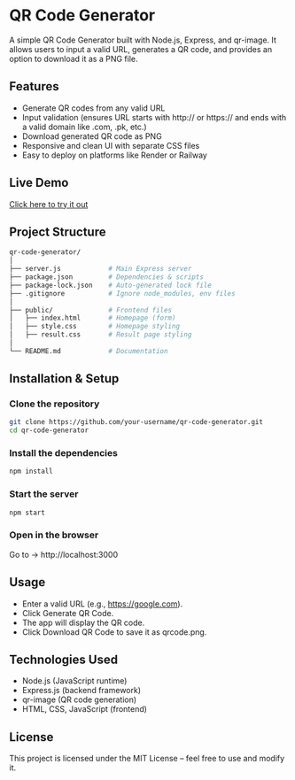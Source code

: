 # QR Code Generator

A simple QR Code Generator built with Node.js, Express, and qr-image.
It allows users to input a valid URL, generates a QR code, and provides an option to download it as a PNG file.

## Features

- Generate QR codes from any valid URL
- Input validation (ensures URL starts with http:// or https:// and ends with a valid domain like .com, .pk, etc.)
- Download generated QR code as PNG
- Responsive and clean UI with separate CSS files
- Easy to deploy on platforms like Render or Railway

## Live Demo
[Click here to try it out](https://quickqr-boz7.onrender.com)
## Project Structure

```bash
qr-code-generator/
│
├── server.js            # Main Express server
├── package.json         # Dependencies & scripts
├── package-lock.json    # Auto-generated lock file
├── .gitignore           # Ignore node_modules, env files
│
├── public/              # Frontend files
│   ├── index.html       # Homepage (form)
│   ├── style.css        # Homepage styling
│   ├── result.css       # Result page styling
│
└── README.md            # Documentation
```

## Installation & Setup

### Clone the repository

```bash
git clone https://github.com/your-username/qr-code-generator.git
cd qr-code-generator
```

### Install the dependencies
```bash
npm install
```

### Start the server
```bash
npm start
```

### Open in the browser
Go to -> http://localhost:3000

## Usage

- Enter a valid URL (e.g., https://google.com).
- Click Generate QR Code.
- The app will display the QR code.
- Click Download QR Code to save it as qrcode.png.

## Technologies Used

- Node.js (JavaScript runtime)
- Express.js (backend framework)
- qr-image (QR code generation)
- HTML, CSS, JavaScript (frontend)

## License

This project is licensed under the MIT License – feel free to use and modify it.

